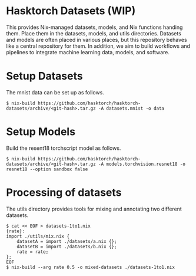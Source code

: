 # Hasktorch Datasets (WIP)

This provides Nix-managed datasets, models, and Nix functions handing them.
Place them in the datasets, models, and utils directories.
Datasets and models are often placed in various places, but this repository behaves like a central repository for them.
In addition, we aim to build workflows and pipelines to integrate machine learning data, models, and software.

# Setup Datasets

The mnist data can be set up as follows.

```shell
$ nix-build https://github.com/hasktorch/hasktorch-datasets/archive/<git-hash>.tar.gz -A datasets.mnist -o data
```

# Setup Models

Build the resent18 torchscript model as follows.

```shell
$ nix-build https://github.com/hasktorch/hasktorch-datasets/archive/<git-hash>.tar.gz -A models.torchvision.resnet18 -o resnet18 --option sandbox false
```

# Processing of datasets

The utils directory provides tools for mixing and annotating two different datasets.

```shell
$ cat << EOF > datasets-1to1.nix
{rate}:
import ./utils/mix.nix {
    datasetA = import ./datasets/a.nix {};
    datasetB = import ./datasets/b.nix {};
    rate = rate;
};
EOF
$ nix-build --arg rate 0.5 -o mixed-datasets ./datasets-1to1.nix
```

